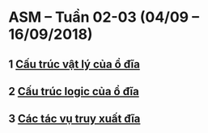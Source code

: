 # ASM – Tuần 02-03 (04/09 – 16/09/2018)

## 1 [Cấu trúc vật lý của ổ đĩa](/docs/cau-truc-vat-ly-o-cung.md)
## 2 [Cấu trúc logic của ổ đĩa](/docs/cau-truc-logic.md)
## 3 [Các tác vụ truy xuất đĩa](/docs/tac-vu-truy-xuat.md)

